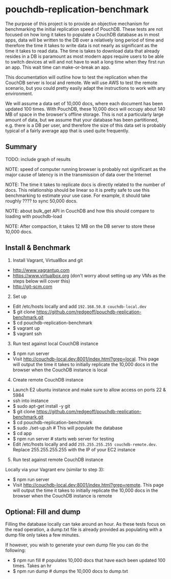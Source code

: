 # pouchdb-replication-benchmark

The purpose of this project is to provide an objective mechanism for benchmarking the initial replication speed of PouchDB. These tests are not focused on how long it takes to populate a CouchDB database as in most apps, data will be written to the DB over a relatively long period of time and therefore the time it takes to write data is not nearly as significant as the time it takes to read data. The time is takes to download data that already resides in a DB is paramount as most modern apps require users to be able to switch devices at will and not have to wait a long time when they first run an app. This wait time can make-or-break an app.

This documentation will outline how to test the replication when the CouchDB server is local and remote. We will use AWS to test the remote scenario, but you could pretty easily adapt the instructions to work with any environment.

We will assume a data set of 10,000 docs, where each document has been updated 100 times. With PouchDB, these 10,000 docs will occupy about 140 MB of space in the browser's offline storage. This is not a particularly large amount of data, but we assume that your database has been partitioned, e.g. there is a DB per user, and therefore the size of this data set is probably typical of a fairly average app that is used quite frequently.


Summary
---
TODO: include graph of results

NOTE: speed of computer running browser is probably not significant as the major cause of latency is in the transmission of data over the Internet

NOTE: The time it takes to replicate docs is directly related to the number of docs. This relationship should be linear so it is pretty safe to use this benchmarking to estimate your use case. For example, it should take roughly ???? to sync 50,000 docs.

NOTE: about bulk_get API in CouchDB and how this should compare to loading with pouchdb-load

NOTE: After compaction, it takes 12 MB on the DB server to store these 10,000 docs.


Install & Benchmark
---

1. Install Vagrant, VirtualBox and git

  * http://www.vagrantup.com
  * https://www.virtualbox.org (don't worry about setting up any VMs as the steps below will cover this)
  * http://git-scm.com


2. Set up

 * Edit /etc/hosts locally and add `192.168.50.8 couchdb-local.dev`
 * $ git clone https://github.com/redgeoff/pouchdb-replication-benchmark.git
 * $ cd pouchdb-replication-benchmark
 * $ vagrant up
 * $ vagrant ssh


3. Run test against local CouchDB instance

 * $ npm run server
 * Visit http://couchdb-local.dev:8001/index.html?grep=local. This page will output the time it takes to initially replicate the 10,000 docs in the browser when the CouchDB instance is local


4. Create remote CouchDB instance

 * Launch E2 ubuntu instance and make sure to allow access on ports 22 & 5984
 * ssh into instance
 * $ sudo apt-get install -y git
 * $ git clone https://github.com/redgeoff/pouchdb-replication-benchmark.git
 * $ cd pouchdb-replication-benchmark
 * $ sudo ./set-up.sh # This will populate the database
 * $ cd app
 * $ npm run server # starts web server for testing
 * Edit /etc/hosts locally and add `255.255.255.255 couchdb-remote.dev`. Replace 255.255.255.255 with the IP of your EC2 instance

5. Run test against remote CouchDB instance

Locally via your Vagrant env (similar to step 3):

 * $ npm run server
 * Visit http://couchdb-local.dev:8001/index.html?grep=remote. This page will output the time it takes to initially replicate the 10,000 docs in the browser when the CouchDB instance is remote


Optional: Fill and dump
---

Filling the database locally can take around an hour. As these tests focus on the read operation, a dump.txt file is already provided as populating with a dump file only takes a few minutes.

If however, you wish to generate your own dump file you can do the following:

 * $ npm run fill # populates 10,000 docs that have each been updated 100 times. Takes an hr
 * $ npm run dump # dumps the 10,000 docs to dump.txt
